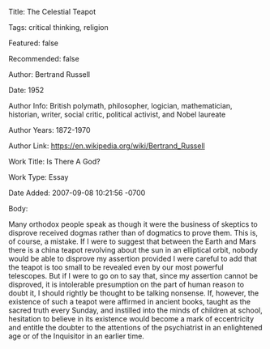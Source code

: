 Title:  The Celestial Teapot

Tags:   critical thinking, religion

Featured: false

Recommended: false

Author: Bertrand Russell

Date:   1952

Author Info: British polymath, philosopher, logician, mathematician, historian, writer, social critic, political activist, and Nobel laureate

Author Years: 1872-1970

Author Link: https://en.wikipedia.org/wiki/Bertrand_Russell

Work Title: Is There A God?

Work Type: Essay

Date Added: 2007-09-08 10:21:56 -0700

Body: 

Many orthodox people speak as though it were the business of skeptics to disprove received dogmas rather than of dogmatics to prove them. This is, of course, a mistake. If I were to suggest that between the Earth and Mars there is a china teapot revolving about the sun in an elliptical orbit, nobody would be able to disprove my assertion provided I were careful to add that the teapot is too small to be revealed even by our most powerful telescopes. But if I were to go on to say that, since my assertion cannot be disproved, it is intolerable presumption on the part of human reason to doubt it, I should rightly be thought to be talking nonsense. If, however, the existence of such a teapot were affirmed in ancient books, taught as the sacred truth every Sunday, and instilled into the minds of children at school, hesitation to believe in its existence would become a mark of eccentricity and entitle the doubter to the attentions of the psychiatrist in an enlightened age or of the Inquisitor in an earlier time.

